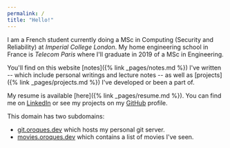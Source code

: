 ```yaml
---
permalink: /
title: "Hello!"
---
```


I am a French student currently doing a MSc in Computing (Security and Reliability) at *Imperial College London*. My home engineering school in France is *Telecom Paris* where I'll graduate in 2019 of a MSc in Engineering.

You'll find on this website [notes]({% link _pages/notes.md %}) I've written -- which include personal writings and lecture notes -- as well as [projects]({% link _pages/projects.md %}) I've developed or been a part of.

My resume is available [here]({% link _pages/resume.md %}). You can find me on [LinkedIn](https://www.linkedin.com/in/olivier-roques) or see my projects on my [GitHub](https://github.com/ojroques) profile.

This domain has two subdomains:
* [git.oroques.dev](https://git.oroques.dev/olivier) which hosts my personal git server.
* [movies.oroques.dev](https://movies.oroques.dev) which contains a list of movies I've seen.
